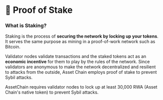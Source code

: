 # 🍃 Proof of Stake

### What is Staking? <a href="#what-is-staking" id="what-is-staking"></a>

Staking is the process of **securing the network by locking up your tokens**. It serves the same purpose as mining in a proof-of-work network such as Bitcoin.

Validator nodes validate transactions and the staked tokens act as an **economic incentive** for them to play by the rules of the network. Since validators are anonymous to make the network decentralized and resilient to attacks from the outside, Asset Chain employs proof of stake to prevent Sybil attacks.

AssetChain requires validator nodes to lock up at least 30,000 RWA (Asset Chain's native token) to prevent Sybil attacks.


